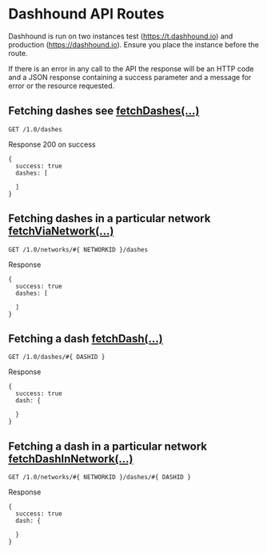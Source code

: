 Dashhound API Routes
====================

Dashhound is run on two instances test (https://t.dashhound.io) and
production (https://dashhound.io). Ensure you place the instance before the
route.

If there is an error in any call to the API the response will be an HTTP code
and a JSON response containing a success parameter and a message for error or
the resource requested.


Fetching dashes see [fetchDashes(...)](code/api-fetch-dashes.coffee)
--------------------------------------------------------------
```GET /1.0/dashes```

Response 200 on success

```
{
  success: true
  dashes: [

  ]
}
```

Fetching dashes in a particular network [fetchViaNetwork(...)](code/api-fetch-dashes.coffee)
--------------------------------------------------------------------------------------------
```GET /1.0/networks/#{ NETWORKID }/dashes```

Response

```
{
  success: true
  dashes: [

  ]
}
```

Fetching a dash [fetchDash(...)](code/api-fetch-dashes.coffee)
--------------------------------------------------------------
```GET /1.0/dashes/#{ DASHID }```

Response

```
{
  success: true
  dash: {

  }
}
```
Fetching a dash in a particular network [fetchDashInNetwork(...)](code/api-fetch-dashes.coffee)
--------------------------------------------------------------
```GET /1.0/networks/#{ NETWORKID }/dashes/#{ DASHID }```

Response

```
{
  success: true
  dash: {

  }
}
```

